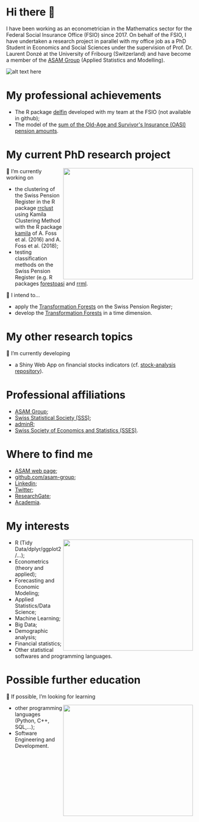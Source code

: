 # Hi there 👋
I have been working as an econometrician in the Mathematics sector for the Federal Social Insurance Office (FSIO) since 2017. 
On behalf of the FSIO, I have undertaken a research project in parallel with my office job as a PhD Student in Economics and Social Sciences under the supervision of Prof. Dr. Laurent Donzé at the University of Fribourg (Switzerland) and have become a member of the [ASAM Group](www.unifr.ch/inf/asam/en/) (Applied Statistics and Modelling).

![alt text here](http://istudy7.com/wp-content/uploads/2019/05/37-1200x600.jpg)

<!--
**Layalchristine24/Layalchristine24** is a ✨ _special_ ✨ repository because its `README.md` (this file) appears on your GitHub profile.

Here are some ideas to get you started:

- 🔭 I’m currently working on ...
- 🌱 I’m currently learning ...
- 👯 I’m looking to collaborate on ...
- 🤔 I’m looking for help with ...
- 💬 Ask me about ...
- 📫 How to reach me: ...
- 😄 Pronouns: ...
- ⚡ Fun fact: ...
-->

# My professional achievements
- The R package [delfin](https://github.com/swiss-adminR/201909_slides/blob/master/2019_09_19_plc_presentation_delfin.pdf) developed with my team at the FSIO (not available in github);
- The model of the [sum of the Old-Age and Survivor's Insurance (OASI) pension amounts](https://www.bsv.admin.ch/dam/bsv/fr/dokumente/ahv/finanzperspektiven/validierung-modellansatz-ahv.pdf.download.pdf/2018_07_09_definitif_ld_rapport_ofas.pdf).

# My current PhD research project

<img align="right" width="350" height="300" src=https://miro.medium.com/max/751/0*792eK4KO1S1XQyzj>

🔭 I’m currently working on
<!--
- a research project which aims to estimate the Swiss old-age and survivor's insurance (OASI) first pension amounts as a PhD Student at the University of Fribourg (Switzerland);-->
- the clustering of the Swiss Pension Register in the R package [rrclust](https://github.com/asam-group/rrclust) using Kamila Clustering Method with the R package [kamila](https://github.com/ahfoss/kamila) of A. Foss et al. (2016) and A. Foss et al. (2018);
- testing classification methods on the Swiss Pension Register (e.g. R packages [forestoasi](https://github.com/Layalchristine24/forestoasi) and [rrml](https://github.com/asam-group/rrml).

🤔 I intend to...

- apply the [Transformation Forests](https://github.com/cran/trtf) on the Swiss Pension Register;
- develop the [Transformation Forests](https://github.com/cran/trtf) in a time dimension.

# My other research topics
🔭 I’m currently developing
- a Shiny Web App on financial stocks indicators (cf. [stock-analysis repository](https://github.com/Layalchristine24/stock-analysis)).

# Professional affiliations
- [ASAM Group](www.unifr.ch/inf/asam/en/);
- [Swiss Statistical Society (SSS)](www.stat.ch/en/);
- [adminR](www.meetup.com/fr-FR/adminR/);
- [Swiss Society of Economics and Statistics (SSES)](www.sgvs.ch/news).


# Where to find me
- [ASAM web page](https://www.unifr.ch/inf/asam/en/layal-lettry);
- [github.com/asam-group](github.com/asam-group);
- [Linkedin](www.linkedin.com/in/layal-christine-lettry-529b4471/);
- [Twitter](twitter.com/LettryL);
- [ResearchGate](www.researchgate.net/profile/Layal-Lettry);
- [Academia](unifr.academia.edu/LayalChristineLettry).



# My interests

<img align="right" width="350" height="300" src="https://ih1.redbubble.net/image.3074894281.0888/st,small,507x507-pad,600x600,f8f8f8.u2.jpg">

- R (Tidy Data/dplyr/ggplot2/...);
- Econometrics (theory and applied);
- Forecasting and Economic Modeling;
- Applied Statistics/Data Science;
- Machine Learning;
- Big Data;
- Demographic analysis;
- Financial statistics;
- Other statistical softwares and programming languages.


# Possible further education
🤔 If possible, I’m looking for learning

<img align="right" width="350" height="300" src=https://s3-us-west-2.amazonaws.com/robogarden-new/Articles/upload/blogs/lg-best-programming-languages-to-teach-your-child.jpg>

- other programming languages (Python, C++, SQL,...);
- Software Engineering and Development.



